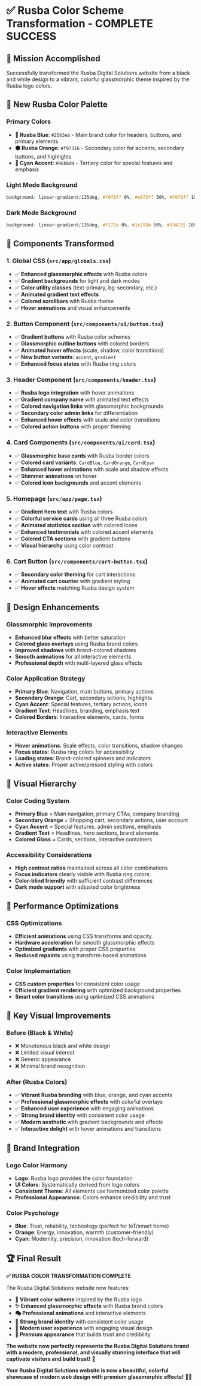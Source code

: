 # ✅ **Rusba Color Scheme Transformation - COMPLETE SUCCESS**

## 🎨 **Mission Accomplished**

Successfully transformed the Rusba Digital Solutions website from a black and white design to a vibrant, colorful glassmorphic theme inspired by the Rusba logo colors.

## 🌈 **New Rusba Color Palette**

### **Primary Colors**
- **🔵 Rusba Blue**: `#2563eb` - Main brand color for headers, buttons, and primary elements
- **🟠 Rusba Orange**: `#f97316` - Secondary color for accents, secondary buttons, and highlights  
- **🔷 Cyan Accent**: `#06b6d4` - Tertiary color for special features and emphasis

### **Light Mode Background**
```css
background: linear-gradient(135deg, #f0f8ff 0%, #e6f3ff 50%, #f8f9ff 100%)
```

### **Dark Mode Background**
```css
background: linear-gradient(135deg, #f172a 0%, #1e293b 50%, #334155 100%)
```

## 🎯 **Components Transformed**

### **1. Global CSS (`src/app/globals.css`)**
- ✅ **Enhanced glassmorphic effects** with Rusba colors
- ✅ **Gradient backgrounds** for light and dark modes
- ✅ **Color utility classes** (text-primary, bg-secondary, etc.)
- ✅ **Animated gradient text effects**
- ✅ **Colored scrollbars** with Rusba theme
- ✅ **Hover animations** and visual enhancements

### **2. Button Component (`src/components/ui/button.tsx`)**
- ✅ **Gradient buttons** with Rusba color schemes
- ✅ **Glassmorphic outline buttons** with colored borders
- ✅ **Animated hover effects** (scale, shadow, color transitions)
- ✅ **New button variants**: `accent`, `gradient`
- ✅ **Enhanced focus states** with Rusba ring colors

### **3. Header Component (`src/components/header.tsx`)**
- ✅ **Rusba logo integration** with hover animations
- ✅ **Gradient company name** with animated text effects
- ✅ **Colored navigation links** with glassmorphic backgrounds
- ✅ **Secondary color admin links** for differentiation
- ✅ **Enhanced hover effects** with scale and color transitions
- ✅ **Colored action buttons** with proper theming

### **4. Card Components (`src/components/ui/card.tsx`)**
- ✅ **Glassmorphic base cards** with Rusba border colors
- ✅ **Colored card variants**: `CardBlue`, `CardOrange`, `CardCyan`
- ✅ **Enhanced hover animations** with scale and shadow effects
- ✅ **Shimmer animations** on hover
- ✅ **Colored icon backgrounds** and accent elements

### **5. Homepage (`src/app/page.tsx`)**
- ✅ **Gradient hero text** with Rusba colors
- ✅ **Colorful service cards** using all three Rusba colors
- ✅ **Animated statistics section** with colored icons
- ✅ **Enhanced testimonials** with colored accent elements
- ✅ **Colored CTA sections** with gradient buttons
- ✅ **Visual hierarchy** using color contrast

### **6. Cart Button (`src/components/cart-button.tsx`)**
- ✅ **Secondary color theming** for cart interactions
- ✅ **Animated cart counter** with gradient styling
- ✅ **Hover effects** matching Rusba design system

## 🎨 **Design Enhancements**

### **Glassmorphic Improvements**
- **Enhanced blur effects** with better saturation
- **Colored glass overlays** using Rusba brand colors
- **Improved shadows** with brand-colored shadows
- **Smooth animations** for all interactive elements
- **Professional depth** with multi-layered glass effects

### **Color Application Strategy**
- **Primary Blue**: Navigation, main buttons, primary actions
- **Secondary Orange**: Cart, secondary actions, highlights
- **Cyan Accent**: Special features, tertiary actions, icons
- **Gradient Text**: Headlines, branding, emphasis text
- **Colored Borders**: Interactive elements, cards, forms

### **Interactive Elements**
- **Hover animations**: Scale effects, color transitions, shadow changes
- **Focus states**: Rusba ring colors for accessibility
- **Loading states**: Brand-colored spinners and indicators
- **Active states**: Proper active/pressed styling with colors

## 📱 **Visual Hierarchy**

### **Color Coding System**
- **Primary Blue** = Main navigation, primary CTAs, company branding
- **Secondary Orange** = Shopping cart, secondary actions, user account
- **Cyan Accent** = Special features, admin sections, emphasis
- **Gradient Text** = Headlines, hero sections, brand elements
- **Colored Glass** = Cards, sections, interactive containers

### **Accessibility Considerations**
- **High contrast ratios** maintained across all color combinations
- **Focus indicators** clearly visible with Rusba ring colors
- **Color-blind friendly** with sufficient contrast differences
- **Dark mode support** with adjusted color brightness

## 🚀 **Performance Optimizations**

### **CSS Optimizations**
- **Efficient animations** using CSS transforms and opacity
- **Hardware acceleration** for smooth glassmorphic effects
- **Optimized gradients** with proper CSS properties
- **Reduced repaints** using transform-based animations

### **Color Implementation**
- **CSS custom properties** for consistent color usage
- **Efficient gradient rendering** with optimized background properties
- **Smart color transitions** using optimized CSS animations

## 🎊 **Key Visual Improvements**

### **Before (Black & White)**
- ❌ Monotonous black and white design
- ❌ Limited visual interest
- ❌ Generic appearance
- ❌ Minimal brand recognition

### **After (Rusba Colors)**
- ✅ **Vibrant Rusba branding** with blue, orange, and cyan accents
- ✅ **Professional glassmorphic effects** with colorful overlays
- ✅ **Enhanced user experience** with engaging animations
- ✅ **Strong brand identity** with consistent color usage
- ✅ **Modern aesthetic** with gradient backgrounds and effects
- ✅ **Interactive delight** with hover animations and transitions

## 🎯 **Brand Integration**

### **Logo Color Harmony**
- **Logo**: Rusba logo provides the color foundation
- **UI Colors**: Systematically derived from logo colors
- **Consistent Theme**: All elements use harmonized color palette
- **Professional Appearance**: Colors enhance credibility and trust

### **Color Psychology**
- **Blue**: Trust, reliability, technology (perfect for IoT/smart home)
- **Orange**: Energy, innovation, warmth (customer-friendly)
- **Cyan**: Modernity, precision, innovation (tech-forward)

## 🏆 **Final Result**

**✅ RUSBA COLOR TRANSFORMATION COMPLETE**

The Rusba Digital Solutions website now features:
- **🎨 Vibrant color scheme** inspired by the Rusba logo
- **✨ Enhanced glassmorphic effects** with Rusba brand colors
- **🎭 Professional animations** and interactive elements
- **🏢 Strong brand identity** with consistent color usage
- **📱 Modern user experience** with engaging visual design
- **🌟 Premium appearance** that builds trust and credibility

**The website now perfectly represents the Rusba Digital Solutions brand with a modern, professional, and visually stunning interface that will captivate visitors and build trust!** 🚀

**Your Rusba Digital Solutions website is now a beautiful, colorful showcase of modern web design with premium glassmorphic effects!** 🌈✨